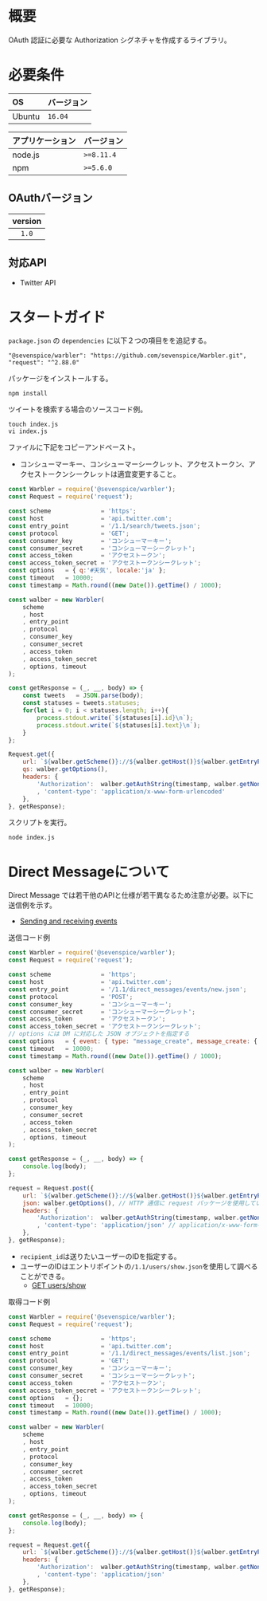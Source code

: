 # 概要

OAuth 認証に必要な Authorization シグネチャを作成するライブラリ。

# 必要条件

| OS      | バージョン |
| :------ | :--------- |
| Ubuntu  | `16.04`    |

| アプリケーション | バージョン               |
| :--------------- | :----------------------- |
| node.js          | `>=8.11.4`               |
| npm              | `>=5.6.0`                |

## OAuthバージョン

| version       |
| :-----------: |
| `1.0`         |

## 対応API

* Twitter API

# スタートガイド

`package.json` の `dependencies` に以下２つの項目をを追記する。
```
"@sevenspice/warbler": "https://github.com/sevenspice/Warbler.git",
"request": "^2.88.0"
```

パッケージをインストールする。
```
npm install
```

ツイートを検索する場合のソースコード例。
```
touch index.js
vi index.js
```

ファイルに下記をコピーアンドペースト。
* コンシューマーキー、コンシューマーシークレット、アクセストークン、アクセストークンシークレットは適宜変更すること。
``` javascript
const Warbler = require('@sevenspice/warbler');
const Request = require('request');

const scheme              = 'https';
const host                = 'api.twitter.com';
const entry_point         = '/1.1/search/tweets.json';
const protocol            = 'GET';
const consumer_key        = 'コンシューマーキー';
const consumer_secret     = 'コンシューマーシークレット';
const access_token        = 'アクセストークン';
const access_token_secret = 'アクセストークンシークレット';
const options   = { q:'#天気', locale:'ja' };
const timeout   = 10000;
const timestamp = Math.round((new Date()).getTime() / 1000);

const walber = new Warbler(
    scheme
    , host
    , entry_point
    , protocol
    , consumer_key
    , consumer_secret
    , access_token
    , access_token_secret
    , options, timeout
);

const getResponse = (_, __, body) => {
    const tweets   = JSON.parse(body);
    const statuses = tweets.statuses;
    for(let i = 0; i < statuses.length; i++){
        process.stdout.write(`${statuses[i].id}\n`);
        process.stdout.write(`${statuses[i].text}\n`);
    }
};

Request.get({
    url: `${walber.getScheme()}://${walber.getHost()}${walber.getEntryPoint()}`,
    qs: walber.getOptions(),
    headers: {
        'Authorization':  walber.getAuthString(timestamp, walber.getNonce())
        , 'content-type': 'application/x-www-form-urlencoded'
    },
}, getResponse);

```

スクリプトを実行。
```
node index.js
```

# Direct Messageについて

Direct Message では若干他のAPIと仕様が若干異なるため注意が必要。以下に送信例を示す。
* [Sending and receiving events](https://developer.twitter.com/en/docs/direct-messages/sending-and-receiving/overview)

送信コード例
``` javascript
const Warbler = require('@sevenspice/warbler');
const Request = require('request');

const scheme              = 'https';
const host                = 'api.twitter.com';
const entry_point         = '/1.1/direct_messages/events/new.json';
const protocol            = 'POST';
const consumer_key        = 'コンシューマーキー';
const consumer_secret     = 'コンシューマーシークレット';
const access_token        = 'アクセストークン';
const access_token_secret = 'アクセストークンシークレット';
// options には DM に対応した JSON オブジェクトを指定する
const options   = { event: { type: "message_create", message_create: { target: { recipient_id: "USER_ID" } , message_data: { text: 'すごーい！' } } } };
const timeout   = 10000;
const timestamp = Math.round((new Date()).getTime() / 1000);

const walber = new Warbler(
    scheme
    , host
    , entry_point
    , protocol
    , consumer_key
    , consumer_secret
    , access_token
    , access_token_secret
    , options, timeout
);

const getResponse = (_, __, body) => {
    console.log(body);
};

request = Request.post({
    url: `${walber.getScheme()}://${walber.getHost()}${walber.getEntryPoint()}`,
    json: walber.getOptions(), // HTTP 通信に request パッケージを使用している場合は、qs ではなく json を指定する
    headers: {
        'Authorization':  walber.getAuthString(timestamp, walber.getNonce())
        , 'content-type': 'application/json' // application/x-www-form-urlencoded ではなく application/json を指定する
    },
}, getResponse);

```
* `recipient_id`は送りたいユーザーのIDを指定する。
* ユーザーのIDはエントリポイントの`/1.1/users/show.json`を使用して調べることができる。
    * [GET users/show](https://developer.twitter.com/en/docs/accounts-and-users/follow-search-get-users/api-reference/get-users-show)

取得コード例
``` javascript
const Warbler = require('@sevenspice/warbler');
const Request = require('request');

const scheme              = 'https';
const host                = 'api.twitter.com';
const entry_point         = '/1.1/direct_messages/events/list.json';
const protocol            = 'GET';
const consumer_key        = 'コンシューマーキー';
const consumer_secret     = 'コンシューマーシークレット';
const access_token        = 'アクセストークン';
const access_token_secret = 'アクセストークンシークレット';
const options   = {};
const timeout   = 10000;
const timestamp = Math.round((new Date()).getTime() / 1000);

const walber = new Warbler(
    scheme
    , host
    , entry_point
    , protocol
    , consumer_key
    , consumer_secret
    , access_token
    , access_token_secret
    , options, timeout
);

const getResponse = (_, __, body) => {
    console.log(body);
};

request = Request.get({
    url: `${walber.getScheme()}://${walber.getHost()}${walber.getEntryPoint()}`,
    headers: {
        'Authorization':  walber.getAuthString(timestamp, walber.getNonce())
        , 'content-type': 'application/json'
    },
}, getResponse);

```